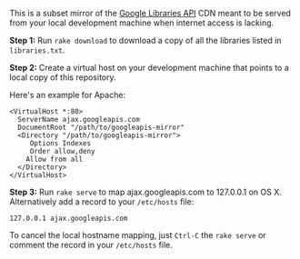 This is a subset mirror of the [Google Libraries
API](http://code.google.com/apis/libraries/devguide.html) CDN meant to be served
from your local development machine when internet access is lacking.

**Step 1:** Run `rake download` to download a copy of all the libraries listed
  in `libraries.txt`.

**Step 2:** Create a virtual host on your development machine that points to a
  local copy of this repository.

Here's an example for Apache:

    <VirtualHost *:80>
      ServerName ajax.googleapis.com
      DocumentRoot "/path/to/googleapis-mirror"
      <Directory "/path/to/googleapis-mirror">
         Options Indexes
         Order allow,deny
        Allow from all
      </Directory>
    </VirtualHost>

**Step 3:** Run `rake serve` to map ajax.googleapis.com to 127.0.0.1 on OS X.
  Alternatively add a record to your `/etc/hosts` file:

    127.0.0.1 ajax.googleapis.com

To cancel the local hostname mapping, just `Ctrl-C` the `rake serve` or comment
the record in your `/etc/hosts` file.
